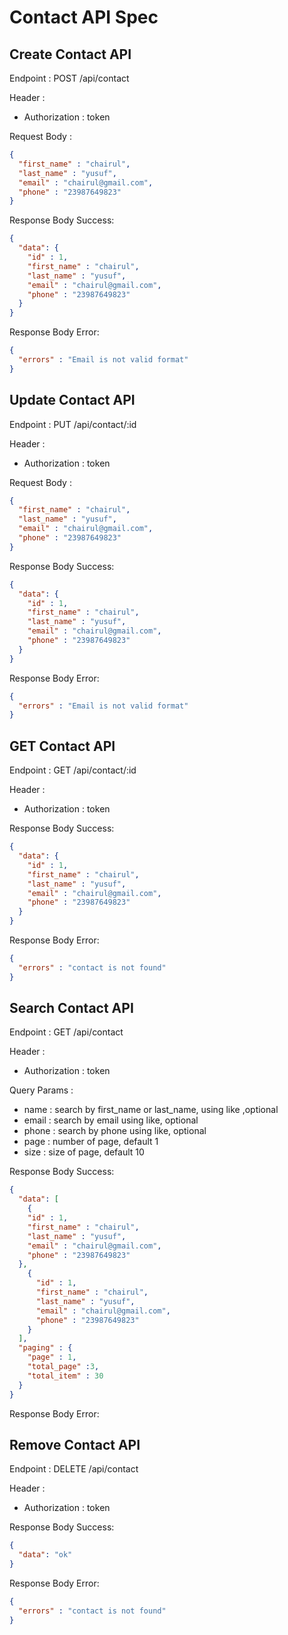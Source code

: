 # Contact API Spec

## Create Contact API

Endpoint : POST /api/contact

Header :
- Authorization : token 

Request Body :

```json
{
  "first_name" : "chairul",
  "last_name" : "yusuf",
  "email" : "chairul@gmail.com",
  "phone" : "23987649823"
}
```

Response Body Success:

```json
{
  "data": {
    "id" : 1,
    "first_name" : "chairul",
    "last_name" : "yusuf",
    "email" : "chairul@gmail.com",
    "phone" : "23987649823"
  }
}
```

Response Body Error:

```json
{
  "errors" : "Email is not valid format"
}
```

## Update Contact API

Endpoint : PUT /api/contact/:id

Header :
- Authorization : token

Request Body :

```json
{
  "first_name" : "chairul",
  "last_name" : "yusuf",
  "email" : "chairul@gmail.com",
  "phone" : "23987649823"
}
```

Response Body Success:

```json
{
  "data": {
    "id" : 1,
    "first_name" : "chairul",
    "last_name" : "yusuf",
    "email" : "chairul@gmail.com",
    "phone" : "23987649823"
  }
}
```

Response Body Error:

```json
{
  "errors" : "Email is not valid format"
}
```

## GET Contact API

Endpoint : GET /api/contact/:id

Header :
- Authorization : token

Response Body Success:
```json
{
  "data": {
    "id" : 1,
    "first_name" : "chairul",
    "last_name" : "yusuf",
    "email" : "chairul@gmail.com",
    "phone" : "23987649823"
  }
}
```

Response Body Error:

```json
{
  "errors" : "contact is not found"
}
```

## Search Contact API

Endpoint : GET /api/contact

Header :
- Authorization : token

Query Params :
- name : search by first_name or last_name, using like ,optional
- email : search by email using like, optional
- phone : search by phone using like, optional
- page : number of page, default 1
- size : size of page, default 10

Response Body Success:

```json
{
  "data": [
    {
    "id" : 1,
    "first_name" : "chairul",
    "last_name" : "yusuf",
    "email" : "chairul@gmail.com",
    "phone" : "23987649823"
  },
    {
      "id" : 1,
      "first_name" : "chairul",
      "last_name" : "yusuf",
      "email" : "chairul@gmail.com",
      "phone" : "23987649823"
    }
  ],
  "paging" : {
    "page" : 1,
    "total_page" :3,
    "total_item" : 30
  }
}
```

Response Body Error:

## Remove Contact API

Endpoint : DELETE /api/contact

Header :
- Authorization : token

Response Body Success:

```json
{
  "data": "ok"
}
```

Response Body Error:

```json
{
  "errors" : "contact is not found"
}
```